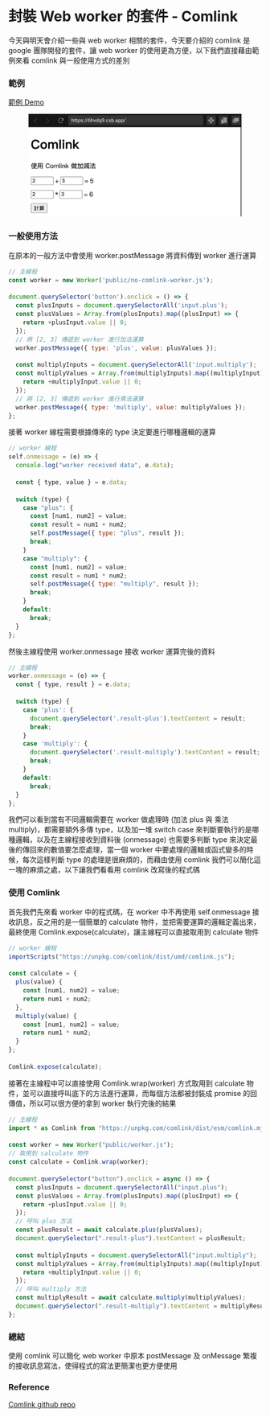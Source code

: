 # 封裝 Web worker 的套件 - Comlink

今天與明天會介紹一些與 web worker 相關的套件，今天要介紹的 comlink 是 google 團隊開發的套件，讓 web worker 的使用更為方便，以下我們直接藉由範例來看 comlink 與一般使用方式的差別

### 範例

[範例 Demo](https://codesandbox.io/s/comlink-6hvdq9)

<figure><img src=".gitbook/assets/截圖 2023-10-06 上午12.56.39.png" alt=""><figcaption></figcaption></figure>

### **一般使用方法**

在原本的一般方法中會使用 worker.postMessage 將資料傳到 worker 進行運算

```javascript
// 主線程
const worker = new Worker('public/no-comlink-worker.js');

document.querySelector('button').onclick = () => {
  const plusInputs = document.querySelectorAll('input.plus');
  const plusValues = Array.from(plusInputs).map((plusInput) => {
    return +plusInput.value || 0;
  });
  // 將 [2, 3] 傳遞到 worker 進行加法運算
  worker.postMessage({ type: 'plus', value: plusValues });

  const multiplyInputs = document.querySelectorAll('input.multiply');
  const multiplyValues = Array.from(multiplyInputs).map((multiplyInput) => {
    return +multiplyInput.value || 0;
  });
  // 將 [2, 3] 傳遞到 worker 進行乘法運算
  worker.postMessage({ type: 'multiply', value: multiplyValues });
};
```

接著 worker 線程需要根據傳來的 type 決定要進行哪種邏輯的運算

```javascript
// worker 線程
self.onmessage = (e) => {
  console.log("worker received data", e.data);

  const { type, value } = e.data;

  switch (type) {
    case "plus": {
      const [num1, num2] = value;
      const result = num1 + num2;
      self.postMessage({ type: "plus", result });
      break;
    }
    case "multiply": {
      const [num1, num2] = value;
      const result = num1 * num2;
      self.postMessage({ type: "multiply", result });
      break;
    }
    default:
      break;
  }
};
```

然後主線程使用 worker.onmessage 接收 worker 運算完後的資料

```javascript
// 主線程
worker.onmessage = (e) => {
  const { type, result } = e.data;

  switch (type) {
    case 'plus': {
      document.querySelector('.result-plus').textContent = result;
      break;
    }
    case 'multiply': {
      document.querySelector('.result-multiply').textContent = result;
      break;
    }
    default:
      break;
  }
};
```

我們可以看到當有不同邏輯需要在 worker 做處理時 (加法 plus 與 乘法 multiply)，都需要額外多傳 type，以及加一堆 switch case 來判斷要執行的是哪種邏輯，以及在主線程接收到資料後 (onmessage) 也需要多判斷 type 來決定最後的傳回來的數值要怎麼處理，當一個 worker 中要處理的邏輯或函式變多的時候，每次這樣判斷 type 的處理是很麻煩的，而藉由使用 comlink 我們可以簡化這一塊的麻煩之處，以下讓我們看看用 comlink 改寫後的程式碼

### 使用 Comlink

首先我們先來看 worker 中的程式碼，在 worker 中不再使用 self.onmessage 接收訊息，反之用的是一個簡單的 calculate 物件，並把需要運算的邏輯定義出來，最終使用 Comlink.expose(calculate)，讓主線程可以直接取用到 calculate 物件

```javascript
// worker 線程
importScripts("https://unpkg.com/comlink/dist/umd/comlink.js");

const calculate = {
  plus(value) {
    const [num1, num2] = value;
    return num1 + num2;
  },
  multiply(value) {
    const [num1, num2] = value;
    return num1 * num2;
  }
};

Comlink.expose(calculate);
```

接著在主線程中可以直接使用 Comlink.wrap(worker) 方式取用到 calculate 物件，並可以直接呼叫底下的方法進行運算，而每個方法都被封裝成 promise 的回傳值，所以可以很方便的拿到 worker 執行完後的結果

```javascript
// 主線程
import * as Comlink from "https://unpkg.com/comlink/dist/esm/comlink.mjs";

const worker = new Worker("public/worker.js");
// 取用到 calculate 物件
const calculate = Comlink.wrap(worker);

document.querySelector("button").onclick = async () => {
  const plusInputs = document.querySelectorAll("input.plus");
  const plusValues = Array.from(plusInputs).map((plusInput) => {
    return +plusInput.value || 0;
  });
  // 呼叫 plus 方法
  const plusResult = await calculate.plus(plusValues);
  document.querySelector(".result-plus").textContent = plusResult;

  const multiplyInputs = document.querySelectorAll("input.multiply");
  const multiplyValues = Array.from(multiplyInputs).map((multiplyInput) => {
    return +multiplyInput.value || 0;
  });
  // 呼叫 multiply 方法
  const multiplyResult = await calculate.multiply(multiplyValues);
  document.querySelector(".result-multiply").textContent = multiplyResult;
};
```



### **總結**

使用 comlink 可以簡化 web worker 中原本 postMessage 及 onMessage 繁複的接收訊息寫法，使得程式的寫法更簡潔也更方便使用



### Reference

[Comlink github repo](https://github.com/GoogleChromeLabs/comlink)
